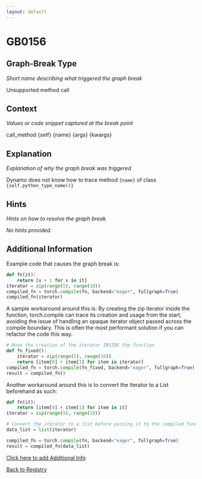 ```yaml
---
layout: default
---
```

# GB0156

## Graph-Break Type
*Short name describing what triggered the graph break*

Unsupported method call

## Context
*Values or code snippet captured at the break point*

call_method {self} {name} {args} {kwargs}

## Explanation
*Explanation of why the graph break was triggered*

Dynamo does not know how to trace method `{name}` of class `{self.python_type_name()}`

## Hints
*Hints on how to resolve the graph break*

*No hints provided.*


## Additional Information

<!-- ADDITIONAL INFORMATION START - Add custom information below this line -->
Example code that causes the graph break is:
```python
def fn(it):
    return [x + 1 for x in it]
iterator = zip(range(5), range(10))
compiled_fn = torch.compile(fn, backend="eager", fullgraph=True)
compiled_fn(iterator)
```
A sample workaround around this is:
By creating the zip iterator inside the function, torch.compile can trace its creation and usage from the start, avoiding the issue of handling an opaque iterator object passed across the compile boundary. This is often the most performant solution if you can refactor the code this way.

```python
# Move the creation of the iterator INSIDE the function
def fn_fixed():
    iterator = zip(range(5), range(10))
    return [item[0] + item[1] for item in iterator]
compiled_fn = torch.compile(fn_fixed, backend="eager", fullgraph=True)
result = compiled_fn()
```
Another workaround around this is to convert the Iterator to a List beforehand as such:
```python
def fn(it):
    return [item[0] + item[1] for item in it]
iterator = zip(range(5), range(10))

# Convert the iterator to a list before passing it to the compiled function
data_list = list(iterator)

compiled_fn = torch.compile(fn, backend="eager", fullgraph=True)
result = compiled_fn(data_list)
```
<!-- ADDITIONAL INFORMATION END -->


[Click here to add Additional Info](https://github.com/pytorch-labs/compile-graph-break-site/edit/main/docs/gb/gb0156.md)

[Back to Registry](../index.html)
